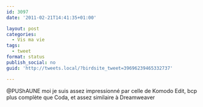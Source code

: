 ```yaml
---
id: 3097
date: '2011-02-21T14:41:35+01:00'

layout: post
categories:
  - Vis ma vie
tags:
  - tweet
format: status
publish_social: no
guid: 'http://tweets.local/?birdsite_tweet=39696239465332737'

---
```


@PUShAUNE moi je suis assez impressionné par celle de Komodo Edit, bcp plus complète que Coda, et assez similaire à Dreamweaver